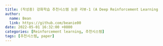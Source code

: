 ```yaml
---
title: (작성중) 강화학습 추천시스템 논문 리뷰-1 (A Deep Reinforcement Learning Framework for News Recommendation)
author:
  name: Bean
  link: https://github.com/beanie00
date: 2022-05-01 16:32:00 +0800
categories: [Reinforcement learning, 추천시스템]
tags: [추천시스템, paper]
---
```


